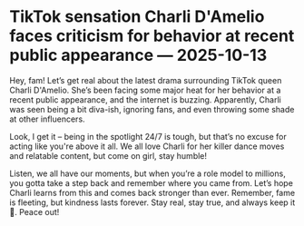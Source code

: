 # TikTok sensation Charli D'Amelio faces criticism for behavior at recent public appearance — 2025-10-13

Hey, fam! Let’s get real about the latest drama surrounding TikTok queen Charli D'Amelio. She’s been facing some major heat for her behavior at a recent public appearance, and the internet is buzzing. Apparently, Charli was seen being a bit diva-ish, ignoring fans, and even throwing some shade at other influencers. 

Look, I get it – being in the spotlight 24/7 is tough, but that’s no excuse for acting like you're above it all. We all love Charli for her killer dance moves and relatable content, but come on girl, stay humble! 

Listen, we all have our moments, but when you’re a role model to millions, you gotta take a step back and remember where you came from. Let’s hope Charli learns from this and comes back stronger than ever. Remember, fame is fleeting, but kindness lasts forever. Stay real, stay true, and always keep it 💯. Peace out!